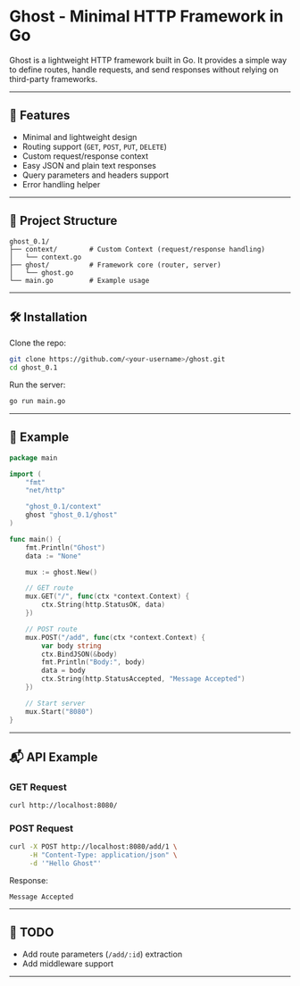 # Ghost - Minimal HTTP Framework in Go

Ghost is a lightweight HTTP framework built in Go. It provides a simple way to define routes, handle requests, and send responses without relying on third-party frameworks.

---

## 🚀 Features

* Minimal and lightweight design
* Routing support (`GET`, `POST`, `PUT`, `DELETE`)
* Custom request/response context
* Easy JSON and plain text responses
* Query parameters and headers support
* Error handling helper

---

## 📂 Project Structure

```
ghost_0.1/
├── context/        # Custom Context (request/response handling)
│   └── context.go
├── ghost/          # Framework core (router, server)
│   └── ghost.go
└── main.go         # Example usage
```

---

## 🛠️ Installation

Clone the repo:

```bash
git clone https://github.com/<your-username>/ghost.git
cd ghost_0.1
```

Run the server:

```bash
go run main.go
```

---

## 📖 Example

```go
package main

import (
	"fmt"
	"net/http"

	"ghost_0.1/context"
	ghost "ghost_0.1/ghost"
)

func main() {
	fmt.Println("Ghost")
	data := "None"

	mux := ghost.New()

	// GET route
	mux.GET("/", func(ctx *context.Context) {
		ctx.String(http.StatusOK, data)
	})

	// POST route
	mux.POST("/add", func(ctx *context.Context) {
		var body string
		ctx.BindJSON(&body)
		fmt.Println("Body:", body)
		data = body
		ctx.String(http.StatusAccepted, "Message Accepted")
	})

	// Start server
	mux.Start("8080")
}
```

---

## 📬 API Example

### GET Request

```bash
curl http://localhost:8080/
```

### POST Request

```bash
curl -X POST http://localhost:8080/add/1 \
     -H "Content-Type: application/json" \
     -d '"Hello Ghost"'
```

Response:

```
Message Accepted
```

---

## 📌 TODO

* Add route parameters (`/add/:id`) extraction
* Add middleware support

---
